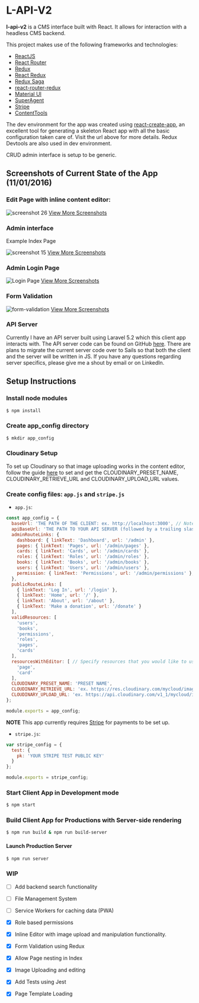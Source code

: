 # L-API-V2

**l-api-v2** is a CMS interface built with React. It allows for interaction with a headless CMS backend.

This project makes use of the following frameworks and technologies:
- [ReactJS](https://facebook.github.io/react/)
- [React Router](https://github.com/reactjs/react-router)
- [Redux](http://redux.js.org)
- [React Redux](https://github.com/reactjs/react-redux)
- [Redux Saga](https://github.com/yelouafi/redux-saga)
- [react-router-redux](https://github.com/reactjs/react-router-redux)
- [Material UI](http://www.material-ui.com/)
- [SuperAgent](https://github.com/visionmedia/superagent)
- [Stripe](https://stripe.com)
- [ContentTools](http://getcontenttools.com)

The dev environment for the app was created using [react-create-app](https://github.com/facebookincubator/create-react-app), an excellent tool for generating a skeleton React app with all the basic configuration taken care of. Visit the url above for more details. Redux Devtools are also used in dev environment.

CRUD admin interface is setup to be generic. 

## Screenshots of Current State of the App (11/01/2016)

### Edit Page with inline content editor:

![screenshot 26](https://cloud.githubusercontent.com/assets/3317231/19921089/9515d7b0-a099-11e6-844c-2cea95409b1e.png)
[View More Screenshots](https://github.com/joekrump/l-api-v2/wiki/Pages)

### Admin interface

Example Index Page

![screenshot 15](https://cloud.githubusercontent.com/assets/3317231/19921266/60d87e2a-a09a-11e6-9de9-888450f749e3.png)
[View More Screenshots](https://github.com/joekrump/l-api-v2/wiki/Admin-Interface)

### Admin Login Page

![Login Page](https://cloud.githubusercontent.com/assets/3317231/19920832/44d71468-a098-11e6-9a0a-7408c6bf37d7.PNG)
[View More Screenshots](https://github.com/joekrump/l-api-v2/wiki/Authentication)

### Form Validation

![form-validation](https://cloud.githubusercontent.com/assets/3317231/19921003/19873f1c-a099-11e6-92a8-4ed1ce6ba7d3.PNG)
[View More Screenshots](https://github.com/joekrump/l-api-v2/wiki/Form-Validation)

### API Server

Currently I have an API server built using Laravel 5.2 which this client app interacts with. The API server code can be found on GitHub [here](https://github.com/joekrump/react-cms-api-server). There are plans to migrate the current server code over to Sails so that both the client and the server will be written in JS. If you have any questions regarding server specifics, please give me a shout by email or on LinkedIn.

## Setup Instructions

### Install node modules
```bash
$ npm install
```

### Create app_config directory
```bash
$ mkdir app_config
```

### Cloudinary Setup

To set up Cloudinary so that image uploading works in the content editor, follow the guide [here](http://getcontenttools.com/tutorials/image-uploads-with-cloudinary) to set and get the CLOUDINARY_PRESET_NAME, CLOUDINARY_RETRIEVE_URL and CLOUDINARY_UPLOAD_URL values.

### Create config files: `app.js` and `stripe.js`

- `app.js`:
```javascript
const app_config = {
  baseUrl: 'THE PATH OF THE CLIENT: ex. http://localhost:3000', // Note: If you are unsure what this is, try running `npm start` to see.
  apiBaseUrl: 'THE PATH TO YOUR API SERVER (followed by a trailing slash "/"): ex. http://localhost:8000/api/',
  adminRouteLinks: {
    dashboard: { linkText: 'Dashboard', url: '/admin' },
    pages: { linkText: 'Pages', url: '/admin/pages' },
    cards: { linkText: 'Cards', url: '/admin/cards' },
    roles: { linkText: 'Roles', url: '/admin/roles' },
    books: { linkText: 'Books', url: '/admin/books' },
    users: { linkText: 'Users', url: '/admin/users' },
    permission: { linkText: 'Permissions', url: '/admin/permissions' },
  },
  publicRouteLinks: [
    { linkText: 'Log In', url: '/login' },
    { linkText: 'Home', url: '/' },
    { linkText: 'About', url: '/about' },
    { linkText: 'Make a donation', url: '/donate' }
  ],
  validResources: [
    'users',
    'books',
    'permissions',
    'roles',
    'pages',
    'cards'
  ],
  resourcesWithEditor: [ // Specify resources that you would like to use the inline editor for rather than a form.
    'page',
    'card'
  ],
  CLOUDINARY_PRESET_NAME: 'PRESET NAME',
  CLOUDINARY_RETRIEVE_URL: 'ex. https://res.cloudinary.com/mycloud/image/upload',
  CLOUDINARY_UPLOAD_URL: 'ex. https://api.cloudinary.com/v1_1/mycloud/image/upload'
};

module.exports = app_config;
```

**NOTE** This app currently requires [Stripe](https://stripe.com/) for payments to be set up.

- `stripe.js`:
```javascript
var stripe_config = {
  test: {
    pk: 'YOUR STRIPE TEST PUBLIC KEY'
  }
};

module.exports = stripe_config; 
```

### Start Client App in Development mode

```bash
$ npm start
```

### Build Client App for Productions with Server-side rendering

```bash
$ npm run build & npm run build-server
```

#### Launch Production Server

```bash
$ npm run server
```

### WIP

- [ ] Add backend search functionality
- [ ] File Management System
- [ ] Service Workers for caching data (PWA)
- [x] Role based permissions
- [x] Inline Editor with image upload and manipulation functionality.
- [x] Form Validation using Redux
- [x] Allow Page nesting in Index
- [x] Image Uploading and editing
- [x] Add Tests using Jest
- [x] Page Template Loading
 
